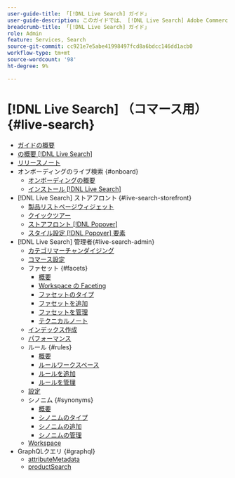 ```yaml
---
user-guide-title: 「[!DNL Live Search] ガイド」
user-guide-description: このガイドでは、 [!DNL Live Search] Adobe Commerceから」
breadcrumb-title: 「[!DNL Live Search] ガイド」
role: Admin
feature: Services, Search
source-git-commit: cc921e7e5abe41998497fcd8a6bdcc146dd1acb0
workflow-type: tm+mt
source-wordcount: '98'
ht-degree: 9%

---
```


# [!DNL Live Search] （コマース用） {#live-search}

- [ガイドの概要](guide-overview.md)
- [の概要 [!DNL Live Search]](overview.md)
- [リリースノート](release-notes.md)
- オンボーディングのライブ検索 {#onboard}
   - [オンボーディングの概要](onboarding-overview.md)
   - [インストール [!DNL Live Search]](install.md)
- [!DNL Live Search] ストアフロント {#live-search-storefront}
   - [製品リストページウィジェット](plp-styling.md)
   - [クイックツアー](quick-tour.md)
   - [ストアフロント [!DNL Popover]](storefront-popover.md)
   - [スタイル設定 [!DNL Popover] 要素](storefront-popover-styling.md)
- [!DNL Live Search] 管理者{#live-search-admin}
   - [カテゴリマーチャンダイジング](category-merch.md)
   - [コマース設定](configuration.md)
   - ファセット {#facets}
      - [概要](facets.md)
      - [Workspace の Faceting](faceting-workspace.md)
      - [ファセットのタイプ](facets-type.md)
      - [ファセットを追加](facets-add.md)
      - [ファセットを管理](facets-manage.md)
      - [テクニカルノート](facet-technical-notes.md)
   - [インデックス作成](indexing.md)
   - [パフォーマンス](performance.md)
   - ルール {#rules}
      - [概要](rules.md)
      - [ルールワークスペース](rules-workspace.md)
      - [ルールを追加](rules-add.md)
      - [ルールを管理](rules-manage.md)
   - [設定](settings.md)
   - シノニム {#synonyms}
      - [概要](synonyms.md)
      - [シノニムのタイプ](synonyms-type.md)
      - [シノニムの追加](synonyms-add.md)
      - [シノニムの管理](synonyms-manage.md)
   - [Workspace](workspace.md)
- GraphQLクエリ {#graphql}
   - [attributeMetadata](https://developer.adobe.com/commerce/webapi/graphql/schema/live-search/queries/attribute-metadata/)
   - [productSearch](https://developer.adobe.com/commerce/webapi/graphql/schema/live-search/queries/product-search/)